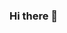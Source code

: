 ### Hi there 👋

<!--
**anan262/anan262** is a ✨ _special_ ✨ repository because its `README.md` (this file) appears on your GitHub profile.

Here are some ideas to get you started:

- 🔭 I’m currently working on Web development, Machine Learning and AI
- 🌱 I’m currently learning and updating myself with all the cutting-edge technologies.
..

-->
